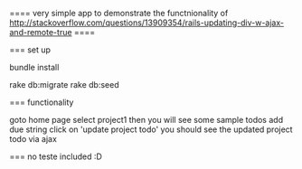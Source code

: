 ==== very simple app to demonstrate the functnionality of http://stackoverflow.com/questions/13909354/rails-updating-div-w-ajax-and-remote-true ====

=== set up

bundle install

rake db:migrate
rake db:seed

=== functionality

goto home page
select project1 
then you will see some sample todos
add due string 
click on 'update project todo'
you should see the updated project todo via ajax

=== no teste included
:D
